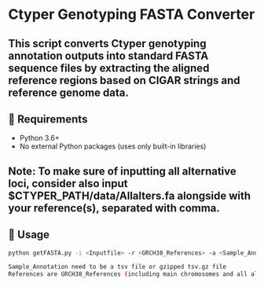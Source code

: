 # Ctyper Genotyping FASTA Converter

This script converts Ctyper genotyping annotation outputs into standard FASTA sequence files by extracting the aligned reference regions based on CIGAR strings and reference genome data.
---

## 🔧 Requirements

- Python 3.6+
- No external Python packages (uses only built-in libraries)

Note:
To make sure of inputting all alternative loci, consider also input $CTYPER_PATH/data/Allalters.fa alongside with your reference(s), separated with comma. 
---

## 🚀 Usage

```bash
python getFASTA.py -i <Inputfile> -r <GRCH38_References> -a <Sample_Annotation> -o <Outputfile>

Sample_Annotation need to be a tsv file or gzipped tsv.gz file
References are GRCH38_References (including main chromosomes and all alternative loci) ,can be single or multiple fasta files (comma separated). 
